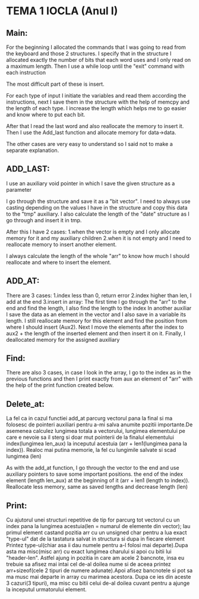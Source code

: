 # TEMA 1 IOCLA (Anul I)

Main:
-------

For the beginning I allocated the commands that I was going to read from the keyboard and those 2 structures.
I specify that in the structure I allocated exactly the number of bits that each word uses and I only read on a maximum length.
Then I use a while loop until the "exit" command with each instruction

The most difficult part of these is insert.

For each type of input I initiate the variables and read them according the instructions, next I save them in the structure with the help of memcpy and the length of each type. I increase the length which helps me to go easier and know where to put each bit.

After that I read the last word and also reallocate the memory to insert it.
Then I use the Add_last function and allocate memory for data->data.

The other cases are very easy to understand so I said not to make a separate explanation.

ADD_LAST:
------------
I use an auxiliary void pointer in which I save the given structure as a parameter

I go through the structure and save it as a "bit vector". 
I need to always use casting depending on the values I have in the structure and copy this data to the "tmp" auxiliary. I also calculate the length of the "date" structure as I go through and insert it in tmp.

After this I have 2 cases:
1.when the vector is empty and I only allocate memory for it and my auxiliary children  2.when it is not empty and I need to reallocate memory to insert another element.

I always calculate the length of the whole "arr" to know how much I should reallocate and where to insert the element.

ADD_AT:
-----------
There are 3 cases:
1.index less than 0, return error
2.index higher than len, I add at the end
3.insert in array:
The first time I go through the "arr" to the end and find the length, I also find the length to the index
In another auxiliar I save the data as an element in the vector and I also save in a variable its length. I still reallocate memory for this element and find the position from where I should insert (Aux2).
Next I move the elements after the index to aux2 + the length of the inserted element and then insert it on it.
Finally, I deallocated memory for the assigned auxiliary

Find:
----------
There are also 3 cases, in case I look in the array, I go to the index as in the previous functions and then I print exactly from aux an element of "arr" with the help of the print function created below.

Delete_at:
----------
La fel ca in cazul functiei add_at parcurg vectorul pana la final si ma folosesc de pointeri auxiliari pentru a-mi salva anumite pozitii importante.De asemenea calculez lungimea totala a vectorului, lungimea elementului pe care e nevoie sa il sterg si doar mut pointerii de la finalul elementului index(lungimea len_aux) la inceputul acestuia (arr + len1(lungimea pana la index)). Realoc mai putina memorie, la fel cu lungimile salvate si scad lungimea (len) 

As with the add_at function, I go through the vector to the end and use auxiliary pointers to save some important positions. the end of the index element (length len_aux) at the beginning of it (arr + len1 (length to index)). Reallocate less memory, same as saved lengths and decrease length (len)

Print:
---------

Cu ajutorul unei structuri repetitive de tip for parcurg tot vectorul cu un index pana la lungimea acestuia(len = numarul de elemente din vector);
Iau primul element castand pozitia arr cu un unsigned char pentru a lua exact "type-ul" dat de la tastatura salvat in structura si dupa in fiecare element
Printez type-ul(chiar asa ii dau numele pentru a-l folosi mai departe).Dupa asta ma misc(misc arr) cu exact lungimea charului si apoi cu bitii lui "header-len". Astfel ajung in pozitia in care am acele 2 bancnote, insa eu trebuie sa afisez mai intai cel de-al doilea nume si de aceea printez arr+sizeof(cele 2 tipuri de numere adunate).Apoi afisez bancnotele si pot sa ma musc mai departe in array cu marimea acestora.
Dupa ce ies din aceste 3 cazuri(3 tipuri), ma misc cu bitii celui de-al doilea cuvant pentru a ajunge la inceputul urmatorului element.

